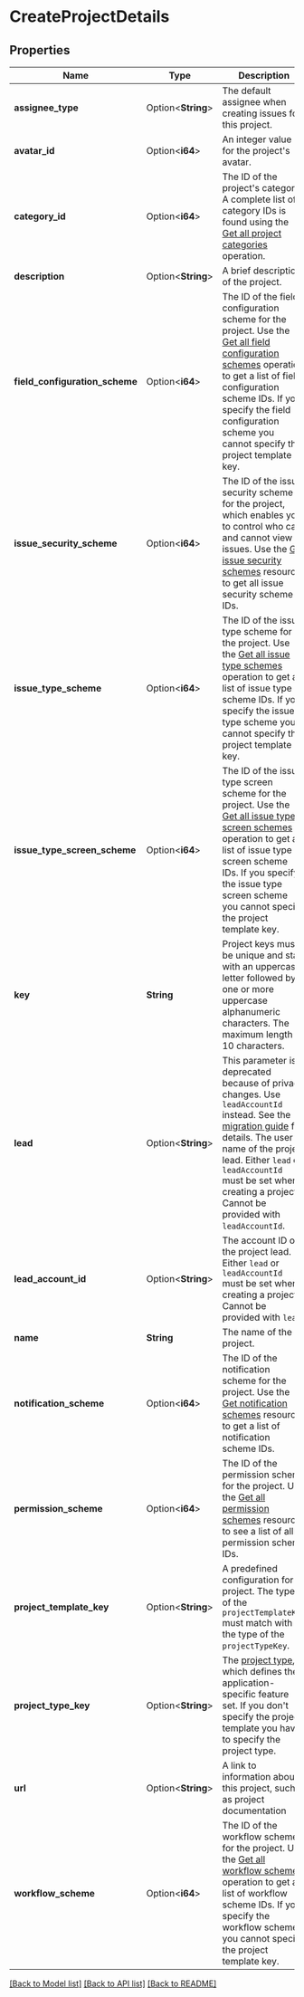 # CreateProjectDetails

## Properties

Name | Type | Description | Notes
------------ | ------------- | ------------- | -------------
**assignee_type** | Option<**String**> | The default assignee when creating issues for this project. | [optional]
**avatar_id** | Option<**i64**> | An integer value for the project's avatar. | [optional]
**category_id** | Option<**i64**> | The ID of the project's category. A complete list of category IDs is found using the [Get all project categories](#api-rest-api-2-projectCategory-get) operation. | [optional]
**description** | Option<**String**> | A brief description of the project. | [optional]
**field_configuration_scheme** | Option<**i64**> | The ID of the field configuration scheme for the project. Use the [Get all field configuration schemes](#api-rest-api-2-fieldconfigurationscheme-get) operation to get a list of field configuration scheme IDs. If you specify the field configuration scheme you cannot specify the project template key. | [optional]
**issue_security_scheme** | Option<**i64**> | The ID of the issue security scheme for the project, which enables you to control who can and cannot view issues. Use the [Get issue security schemes](#api-rest-api-2-issuesecurityschemes-get) resource to get all issue security scheme IDs. | [optional]
**issue_type_scheme** | Option<**i64**> | The ID of the issue type scheme for the project. Use the [Get all issue type schemes](#api-rest-api-2-issuetypescheme-get) operation to get a list of issue type scheme IDs. If you specify the issue type scheme you cannot specify the project template key. | [optional]
**issue_type_screen_scheme** | Option<**i64**> | The ID of the issue type screen scheme for the project. Use the [Get all issue type screen schemes](#api-rest-api-2-issuetypescreenscheme-get) operation to get a list of issue type screen scheme IDs. If you specify the issue type screen scheme you cannot specify the project template key. | [optional]
**key** | **String** | Project keys must be unique and start with an uppercase letter followed by one or more uppercase alphanumeric characters. The maximum length is 10 characters. | 
**lead** | Option<**String**> | This parameter is deprecated because of privacy changes. Use `leadAccountId` instead. See the [migration guide](https://developer.atlassian.com/cloud/jira/platform/deprecation-notice-user-privacy-api-migration-guide/) for details. The user name of the project lead. Either `lead` or `leadAccountId` must be set when creating a project. Cannot be provided with `leadAccountId`. | [optional]
**lead_account_id** | Option<**String**> | The account ID of the project lead. Either `lead` or `leadAccountId` must be set when creating a project. Cannot be provided with `lead`. | [optional]
**name** | **String** | The name of the project. | 
**notification_scheme** | Option<**i64**> | The ID of the notification scheme for the project. Use the [Get notification schemes](#api-rest-api-2-notificationscheme-get) resource to get a list of notification scheme IDs. | [optional]
**permission_scheme** | Option<**i64**> | The ID of the permission scheme for the project. Use the [Get all permission schemes](#api-rest-api-2-permissionscheme-get) resource to see a list of all permission scheme IDs. | [optional]
**project_template_key** | Option<**String**> | A predefined configuration for a project. The type of the `projectTemplateKey` must match with the type of the `projectTypeKey`. | [optional]
**project_type_key** | Option<**String**> | The [project type](https://confluence.atlassian.com/x/GwiiLQ#Jiraapplicationsoverview-Productfeaturesandprojecttypes), which defines the application-specific feature set. If you don't specify the project template you have to specify the project type. | [optional]
**url** | Option<**String**> | A link to information about this project, such as project documentation | [optional]
**workflow_scheme** | Option<**i64**> | The ID of the workflow scheme for the project. Use the [Get all workflow schemes](#api-rest-api-2-workflowscheme-get) operation to get a list of workflow scheme IDs. If you specify the workflow scheme you cannot specify the project template key. | [optional]

[[Back to Model list]](../README.md#documentation-for-models) [[Back to API list]](../README.md#documentation-for-api-endpoints) [[Back to README]](../README.md)



